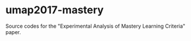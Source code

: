 # umap2017-mastery
Source codes for the "Experimental Analysis of Mastery Learning Criteria" paper.
